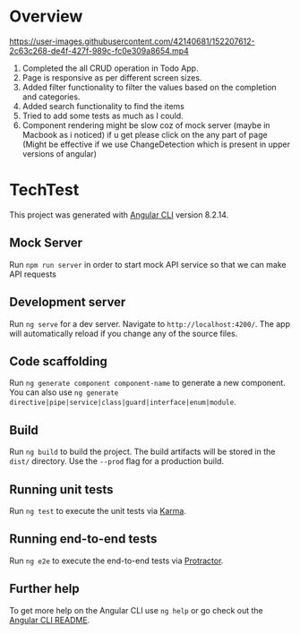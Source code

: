 # Overview


https://user-images.githubusercontent.com/42140681/152207612-2c63c268-de4f-427f-989c-fc0e309a8654.mp4


1. Completed the all CRUD operation in Todo App. 
2. Page is responsive as per different screen sizes.
3. Added filter functionality to filter the values based on the completion and categories.
4. Added search functionality to find the items
5. Tried to add some tests as much as I could.
6. Component rendering might be slow coz of mock server (maybe in Macbook as i noticed) if u get please click on the any part of page (Might be effective if we use         ChangeDetection which is present in upper versions of angular) 

# TechTest

This project was generated with [Angular CLI](https://github.com/angular/angular-cli) version 8.2.14.

## Mock Server

Run `npm run server` in order to start mock API service so that we can make API requests

## Development server

Run `ng serve` for a dev server. Navigate to `http://localhost:4200/`. The app will automatically reload if you change any of the source files.

## Code scaffolding

Run `ng generate component component-name` to generate a new component. You can also use `ng generate directive|pipe|service|class|guard|interface|enum|module`.

## Build

Run `ng build` to build the project. The build artifacts will be stored in the `dist/` directory. Use the `--prod` flag for a production build.

## Running unit tests

Run `ng test` to execute the unit tests via [Karma](https://karma-runner.github.io).

## Running end-to-end tests

Run `ng e2e` to execute the end-to-end tests via [Protractor](http://www.protractortest.org/).

## Further help

To get more help on the Angular CLI use `ng help` or go check out the [Angular CLI README](https://github.com/angular/angular-cli/blob/master/README.md).

